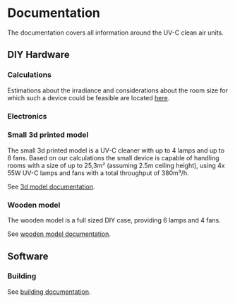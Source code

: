# Documentation

The documentation covers all information around the UV-C clean air units.

## DIY Hardware

### Calculations

Estimations about the irradiance and considerations about the room size for which such a device could be feasible are located [here](theory.pdf).

### Electronics

### Small 3d printed model

The small 3d printed model is a UV-C cleaner with up to 4 lamps and up to 8 fans. Based on our calculations the small device is capable of handling rooms with a size of up to 25,3m² (assuming 2.5m ceiling height), using 4x 55W UV-C lamps and fans with a total throughput of 380m³/h.

See [3d model documentation](3dmodel.md).

### Wooden model

The wooden model is a full sized DIY case, providing 6 lamps and 4 fans.

See [wooden model documentation](/hardware/all_wood/README.md).

## Software

### Building

See [building documentation](software.md).
